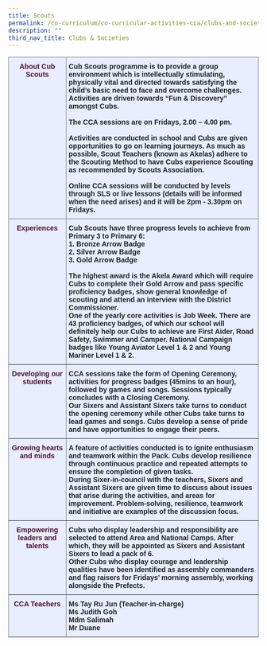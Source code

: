 ```yaml
---
title: Scouts
permalink: /co-curriculum/co-curricular-activities-cca/clubs-and-societies/scouts
description: ""
third_nav_title: Clubs & Societies
---
```

<style type="text/css">
.tg  {border-collapse:collapse;border-spacing:0;}
.tg td{border-color:black;border-style:solid;border-width:1px;font-family:Arial, sans-serif;font-size:14px;
  overflow:hidden;padding:10px 5px;word-break:normal;}
.tg th{border-color:black;border-style:solid;border-width:1px;font-family:Arial, sans-serif;font-size:14px;
  font-weight:normal;overflow:hidden;padding:10px 5px;word-break:normal;}
.tg .tg-liiy{background-color:#E8EDFF;border-color:inherit;color:#4C1130;font-weight:bold;text-align:center;vertical-align:top}
.tg .tg-539o{background-color:#E8EDFF;border-color:inherit;color:#222;font-weight:bold;text-align:left;vertical-align:top}
</style>
<table class="tg">
<thead>
  <tr>
    <th class="tg-liiy">About Cub Scouts</th>
    <th class="tg-539o">Cub Scouts programme is to provide a group environment which is intellectually stimulating, physically vital and directed towards satisfying the child’s basic need to face and overcome challenges. Activities are driven towards “Fun &amp; Discovery” amongst Cubs. <br><br>The CCA sessions are on Fridays, 2.00 – 4.00 pm. <br><br>Activities are conducted in school and Cubs are given opportunities to go on learning journeys.  As much as possible, Scout Teachers (known as Akelas) adhere to the Scouting Method to have Cubs experience Scouting as recommended by Scouts Association.<br><br>Online CCA sessions will be conducted by levels through SLS or live lessons (details will be informed when the need arises) and it will be 2pm - 3.30pm on Fridays.  <br></th>
  </tr>
</thead>
<tbody>
  <tr>
    <td class="tg-liiy">Experiences</td>
    <td class="tg-539o">Cub Scouts have three progress levels to achieve from Primary 3 to Primary 6:<br>1.       Bronze Arrow Badge<br>2.       Silver Arrow Badge<br>3.       Gold Arrow Badge<br> <br>The highest award is the Akela Award which will require Cubs to complete their Gold Arrow and pass specific proficiency badges, show general knowledge of scouting and attend an interview with the District Commissioner. <br>One of the yearly core activities is Job Week. There are 43 proficiency badges, of which our school will definitely help our Cubs to achieve are First Aider, Road Safety, Swimmer and Camper. National Campaign badges like Young Aviator Level 1 &amp; 2 and Young Mariner Level 1 &amp; 2.</td>
  </tr>
  <tr>
    <td class="tg-liiy">Developing our students</td>
    <td class="tg-539o">CCA sessions take the form of Opening Ceremony, activities for progress badges (45mins to an hour), followed by games and songs. Sessions typically concludes with a Closing Ceremony. <br>Our Sixers and Assistant Sixers take turns to conduct the opening ceremony while other Cubs take turns to lead games and songs. Cubs develop a sense of pride and have opportunities to engage their peers.</td>
  </tr>
  <tr>
    <td class="tg-liiy">Growing hearts and minds</td>
    <td class="tg-539o">A feature of activities conducted is to ignite enthusiasm and teamwork within the Pack. Cubs develop resilience through continuous practice and repeated attempts to ensure the completion of given tasks. <br>During Sixer-in-council with the teachers, Sixers and Assistant Sixers are given time to discuss about issues that arise during the activities, and areas for improvement. Problem-solving, resilience, teamwork and initiative are examples of the discussion focus.</td>
  </tr>
  <tr>
    <td class="tg-liiy">Empowering leaders and talents</td>
    <td class="tg-539o">Cubs who display leadership and responsibility are selected to attend Area and National Camps. After which, they will be appointed as Sixers and Assistant Sixers to lead a pack of 6.<br>Other Cubs who display courage and leadership qualities have been identified as assembly commanders and flag raisers for Fridays’ morning assembly, working alongside the Prefects.</td>
  </tr>
  <tr>
    <td class="tg-liiy">CCA Teachers</td>
    <td class="tg-539o">Ms Tay Ru Jun (Teacher-in-charge)<br>Ms Judith Goh<br>Mdm Salimah<br>Mr Duane</td>
  </tr>
</tbody>
</table>
